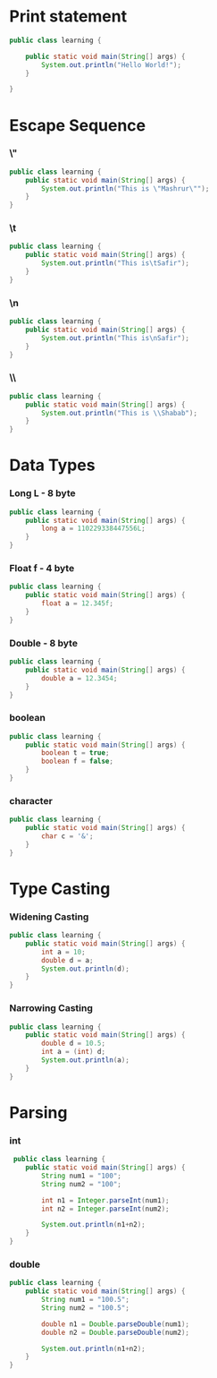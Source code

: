 # Print statement
```Java
public class learning {

    public static void main(String[] args) {
        System.out.println("Hello World!");
    }

}
```


# Escape Sequence
### \\"
```java
public class learning {
    public static void main(String[] args) {
        System.out.println("This is \"Mashrur\"");
    }
}
```

### \\t
```java
public class learning {
    public static void main(String[] args) {
        System.out.println("This is\tSafir");
    }
}
```

### \\n
```java
public class learning {
    public static void main(String[] args) {
        System.out.println("This is\nSafir");
    }
}
```

### \\\
```java
public class learning {
    public static void main(String[] args) {
        System.out.println("This is \\Shabab");
    }
}
```


# Data Types
### Long L - 8 byte
```java
public class learning {
    public static void main(String[] args) {
        long a = 110229338447556L;
    }
}
```

### Float f - 4 byte
```java
public class learning {
    public static void main(String[] args) {
        float a = 12.345f;
    }
}
```

### Double - 8 byte
```java
public class learning {
    public static void main(String[] args) {
        double a = 12.3454;
    }
}
```

### boolean
```java
public class learning {
    public static void main(String[] args) {
        boolean t = true;
        boolean f = false;
    }
}
```

### character
```java
public class learning {
    public static void main(String[] args) {
        char c = '&';
    }
}
```


# Type Casting
### Widening Casting
```java
public class learning {
    public static void main(String[] args) {
        int a = 10;
        double d = a;
        System.out.println(d);
    }
}
```

### Narrowing Casting
```java
public class learning {
    public static void main(String[] args) {
        double d = 10.5;
        int a = (int) d;
        System.out.println(a);
    }
}
```


# Parsing
### int
```java
 public class learning {
    public static void main(String[] args) {
        String num1 = "100";
        String num2 = "100";

        int n1 = Integer.parseInt(num1);
        int n2 = Integer.parseInt(num2);

        System.out.println(n1+n2);
    }
}
```
### double
```java
public class learning {
    public static void main(String[] args) {
        String num1 = "100.5";
        String num2 = "100.5";

        double n1 = Double.parseDouble(num1);
        double n2 = Double.parseDouble(num2);

        System.out.println(n1+n2);
    }
}
```
